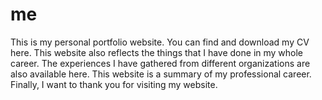 # me
This is my personal portfolio website. You can find and download my CV here. This website also reflects the things that I have done in my whole career. The experiences I have gathered from different organizations are also available here. This website is a summary of my professional career. Finally, I want to thank you for visiting my website.
